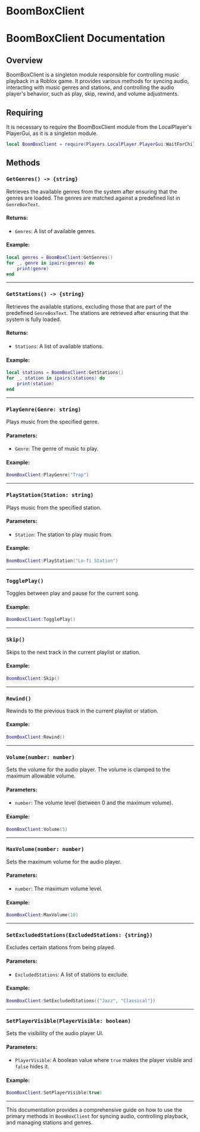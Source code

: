 # BoomBoxClient

# BoomBoxClient Documentation

## Overview
BoomBoxClient is a singleton module responsible for controlling music playback in a Roblox game. It provides various methods for syncing audio, interacting with music genres and stations, and controlling the audio player's behavior, such as play, skip, rewind, and volume adjustments.

## Requiring
It is necessary to require the BoomBoxClient module from the LocalPlayer's PlayerGui, as it is a singleton module. 
```lua
local BoomBoxClient = require(Players.LocalPlayer.PlayerGui:WaitForChild("BoomBoxClient"))
```

## Methods

### `GetGenres() -> {string}`
Retrieves the available genres from the system after ensuring that the genres are loaded. The genres are matched against a predefined list in `GenreBoxText`.

#### Returns:
- `Genres`: A list of available genres.

#### Example:
```lua
local genres = BoomBoxClient:GetGenres()
for _, genre in ipairs(genres) do
    print(genre)
end
```

---

### `GetStations() -> {string}`
Retrieves the available stations, excluding those that are part of the predefined `GenreBoxText`. The stations are retrieved after ensuring that the system is fully loaded.

#### Returns:
- `Stations`: A list of available stations.

#### Example:
```lua
local stations = BoomBoxClient:GetStations()
for _, station in ipairs(stations) do
    print(station)
end
```

---

### `PlayGenre(Genre: string)`
Plays music from the specified genre.

#### Parameters:
- `Genre`: The genre of music to play.

#### Example:
```lua
BoomBoxClient:PlayGenre("Trap")
```

---

### `PlayStation(Station: string)`
Plays music from the specified station.

#### Parameters:
- `Station`: The station to play music from.

#### Example:
```lua
BoomBoxClient:PlayStation("Lo-fi Station")
```

---

### `TogglePlay()`
Toggles between play and pause for the current song.

#### Example:
```lua
BoomBoxClient:TogglePlay()
```

---

### `Skip()`
Skips to the next track in the current playlist or station.

#### Example:
```lua
BoomBoxClient:Skip()
```

---

### `Rewind()`
Rewinds to the previous track in the current playlist or station.

#### Example:
```lua
BoomBoxClient:Rewind()
```

---

### `Volume(number: number)`
Sets the volume for the audio player. The volume is clamped to the maximum allowable volume.

#### Parameters:
- `number`: The volume level (between 0 and the maximum volume).

#### Example:
```lua
BoomBoxClient:Volume(5)
```

---

### `MaxVolume(number: number)`
Sets the maximum volume for the audio player.

#### Parameters:
- `number`: The maximum volume level.

#### Example:
```lua
BoomBoxClient:MaxVolume(10)
```

---

### `SetExcludedStations(ExcludedStations: {string})`
Excludes certain stations from being played.

#### Parameters:
- `ExcludedStations`: A list of stations to exclude.

#### Example:
```lua
BoomBoxClient:SetExcludedStations({"Jazz", "Classical"})
```

---

### `SetPlayerVisible(PlayerVisible: boolean)`
Sets the visibility of the audio player UI.

#### Parameters:
- `PlayerVisible`: A boolean value where `true` makes the player visible and `false` hides it.

#### Example:
```lua
BoomBoxClient:SetPlayerVisible(true)
```

---

This documentation provides a comprehensive guide on how to use the primary methods in `BoomBoxClient` for syncing audio, controlling playback, and managing stations and genres.
